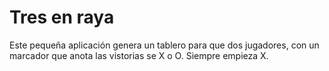 # Tres en raya

Este pequeña aplicación genera un tablero para que dos jugadores, con un marcador que anota las vistorias se X o O. Siempre empieza X.
